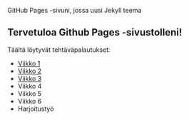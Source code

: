 GitHub Pages -sivuni, jossa uusi Jekyll teema
## Tervetuloa Github Pages -sivustolleni!
Täältä löytyvät tehtäväpalautukset:
- [Viikko 1](vko1.html)
- [Viikko 2](vko2.md)
- [Viikko 3](vko3/index.html)
- Viikko 4
- Viikko 5
- Viikko 6
- Harjoitustyö

